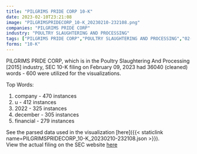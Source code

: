 ```yaml
---
title: "PILGRIMS PRIDE CORP 10-K"
date: 2023-02-10T23:21:08
image: "PILGRIMSPRIDECORP_10-K_20230210-232108.png"
companies: "PILGRIMS PRIDE CORP"
industry: "POULTRY SLAUGHTERING AND PROCESSING"
tags: ["PILGRIMS PRIDE CORP","POULTRY SLAUGHTERING AND PROCESSING","02-09-2023","10-K"]
forms: "10-K"
---
```

PILGRIMS PRIDE CORP, which is in the Poultry Slaughtering And Processing [2015] industry, SEC 10-K filing on February 09, 2023 had 36040 (cleaned) words - 600 were utilized for the visualizations.

Top Words:
1. company - 470 instances
2. u - 412 instances
3. 2022 - 325 instances
4. december - 305 instances
5. financial - 279 instances


See the parsed data used in the visualization [here]({{< staticlink name=PILGRIMSPRIDECORP_10-K_20230210-232108.json >}}).  
View the actual filing on the SEC website [here](https://www.sec.gov/Archives/edgar/data/802481/0000802481-23-000013.txt)